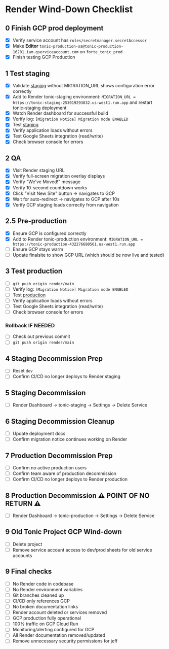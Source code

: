 # Render Wind-Down Checklist

## 0 Finish GCP prod deployment
- [x] Verify service account has `roles/secretmanager.secretAccessor`
- [x] Make **Editor** `tonic-production-sa@tonic-production-16201.iam.gserviceaccount.com` on `forte_tonic_prod`
- [x] Finish testing GCP Production

## 1 Test staging
- [x] Validate [staging](https://tonic-staging.onrender.com/) without MIGRATION_URL shows configuration error correctly
- [x] Add to Render tonic-staging environment: `MIGRATION_URL = https://tonic-staging-253019293832.us-west1.run.app` and restart tonic-staging deployment
- [x] Watch Render dashboard for successful build
- [x] Verify log: `[Migration Notice] Migration mode ENABLED`
- [x] Test [staging](https://tonic-staging.onrender.com/)
- [x] Verify application loads without errors
- [x] Test Google Sheets integration (read/write)
- [x] Check browser console for errors

## 2 QA
- [x] Visit Render staging URL
- [x] Verify full-screen migration overlay displays
- [x] Verify "We've Moved!" message
- [x] Verify 10-second countdown works
- [x] Click "Visit New Site" button → navigates to GCP
- [x] Wait for auto-redirect → navigates to GCP after 10s
- [x] Verify GCP staging loads correctly from navigation

## 2.5 Pre-production
- [x] Ensure GCP is configured correctly
- [x] Add to Render tonic-production environment: `MIGRATION_URL = https://tonic-production-432276680561.us-west1.run.app`
- [ ] Ensure GCP stays warm
- [ ] Update finalsite to show GCP URL (which should be now live and tested)

## 3 Test production
- [ ] `git push origin render/main`
- [ ] Verify log: `[Migration Notice] Migration mode ENABLED`
- [ ] Test [production](https://tonic-kxz5.onrender.com/)
- [ ] Verify application loads without errors
- [ ] Test Google Sheets integration (read/write)
- [ ] Check browser console for errors
 
### Rollback IF NEEDED
- [ ] Check out previous commit
- [ ] `git push origin render/main`

## 4 Staging Decommission Prep
- [ ] Reset `dev`
- [ ] Confirm CI/CD no longer deploys to Render staging

## 5 Staging Decommission
- [ ] Render Dashboard → tonic-staging → Settings → Delete Service

## 6 Staging Decommission Cleanup
- [ ] Update deployment docs
- [ ] Confirm migration notice continues working on Render

## 7 Production Decommission Prep
- [ ] Confirm no active production users
- [ ] Confirm team aware of production decommission
- [ ] Confirm CI/CD no longer deploys to Render production

## 8 Production Decommission ⚠️ POINT OF NO RETURN ⚠️
- [ ] Render Dashboard → tonic-production → Settings → Delete Service

## 9 Old Tonic Project GCP Wind-down
- [ ] Delete project
- [ ] Remove service account access to dev/prod sheets for old service accounts

## 9 Final checks
- [ ] No Render code in codebase
- [ ] No Render environment variables
- [ ] Git branches cleaned up
- [ ] CI/CD only references GCP
- [ ] No broken documentation links
- [ ] Render account deleted or services removed
- [ ] GCP production fully operational
- [ ] 100% traffic on GCP Cloud Run
- [ ] Monitoring/alerting configured for GCP
- [ ] All Render documentation removed/updated
- [ ] Remove unnecessary security permissions for jeff